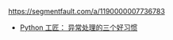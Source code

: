 https://segmentfault.com/a/1190000007736783

* [Python 工匠： 异常处理的三个好习惯](https://www.zlovezl.cn/articles/three-rituals-of-exceptions-handling/)